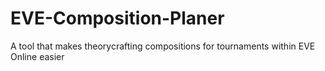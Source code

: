 # EVE-Composition-Planer
A tool that makes theorycrafting compositions for tournaments within EVE Online easier
